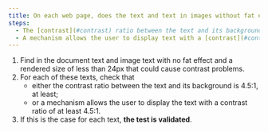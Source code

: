 ```yaml
---
title: On each web page, does the text and text in images without fat effects with a rendered size of less than 24px meet one of these conditions (excluding special cases)?
steps:
  - The [contrast](#contrast) ratio between the text and its background is at least 4.5:1.
  - A mechanism allows the user to display text with a [contrast](#contrast) ratio of at least 4.5:1.
---
```


1. Find in the document text and image text with no fat effect and a rendered size of less than 24px that could cause contrast problems.
2. For each of these texts, check that
   - either the contrast ratio between the text and its background is 4.5:1, at least;
   - or a mechanism allows the user to display the text with a contrast ratio of at least 4.5:1.
3. If this is the case for each text, **the test is validated**.
